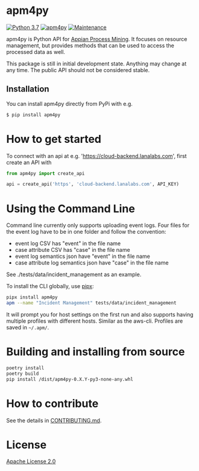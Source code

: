 # apm4py
[![Python 3.7](https://img.shields.io/badge/python-3.7-blue.svg
)](https://www.python.org/downloads/release/python-374/)
[![apm4py](https://img.shields.io/badge/apm4py-v0.2.1-blue)](https://pypi.org/project/apm4py/)
[![Maintenance](https://img.shields.io/badge/Maintained%3F-yes-green.svg)](https://github.com/lanalabs/apm4py/graphs/commit-activity)

apm4py is Python API for [Appian Process Mining](https://appian.com/). It focuses on resource management, but provides methods that can be used to access the processed data as well.

This package is still in initial development state. Anything may change at any time. The public API should not be considered stable.

## Installation

You can install apm4py directly from PyPi with e.g. 

```bash
$ pip install apm4py
```

# How to get started

To connect with an api at e.g. 'https://cloud-backend.lanalabs.com', first create an API with

```python
from apm4py import create_api

api = create_api('https', 'cloud-backend.lanalabs.com', API_KEY)
```

# Using the Command Line

Command line currently only supports uploading event logs. Four files for the event log have to be in one folder and follow the convention:
* event log CSV has "event" in the file name
* case attribute CSV has "case" in the file name
* event log semantics json have "event" in the file name
* case attribute log semantics json have "case" in the file name

See ./tests/data/incident_management as an example.

To install the CLI globally, use [pipx](https://pypa.github.io/pipx/installation/):
```bash
pipx install apm4py
apm --name "Incident Management" tests/data/incident_management
```

It will prompt you for host settings on the first run and also supports having multiple profiles with different hosts. Similar as the aws-cli. Profiles are saved in `~/.apm/`.


# Building and installing from source
```bash
poetry install
poetry build
pip install /dist/apm4py-0.X.Y-py3-none-any.whl
```


# How to contribute

See the details in [CONTRIBUTING.md](CONTRIBUTING.md).

# License

[Apache License 2.0](http://www.apache.org/licenses/)

